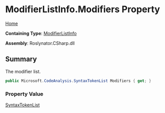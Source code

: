 # ModifierListInfo\.Modifiers Property

[Home](../../../../../README.md)

**Containing Type**: [ModifierListInfo](../README.md)

**Assembly**: Roslynator\.CSharp\.dll

## Summary

The modifier list\.

```csharp
public Microsoft.CodeAnalysis.SyntaxTokenList Modifiers { get; }
```

### Property Value

[SyntaxTokenList](https://docs.microsoft.com/en-us/dotnet/api/microsoft.codeanalysis.syntaxtokenlist)

